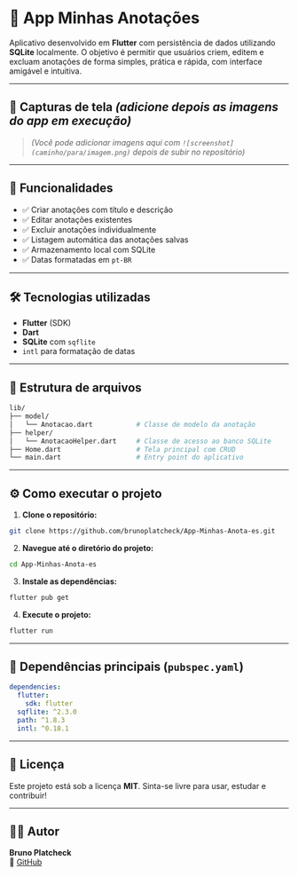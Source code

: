
# 📝 App Minhas Anotações

Aplicativo desenvolvido em **Flutter** com persistência de dados utilizando **SQLite** localmente. O objetivo é permitir que usuários criem, editem e excluam anotações de forma simples, prática e rápida, com interface amigável e intuitiva.

---

## 📱 Capturas de tela *(adicione depois as imagens do app em execução)*

> *(Você pode adicionar imagens aqui com `![screenshot](caminho/para/imagem.png)` depois de subir no repositório)*

---

## 🚀 Funcionalidades

- ✅ Criar anotações com título e descrição  
- ✅ Editar anotações existentes  
- ✅ Excluir anotações individualmente  
- ✅ Listagem automática das anotações salvas  
- ✅ Armazenamento local com SQLite  
- ✅ Datas formatadas em `pt-BR`

---

## 🛠️ Tecnologias utilizadas

- **Flutter** (SDK)
- **Dart**
- **SQLite** com `sqflite`
- `intl` para formatação de datas

---

## 📂 Estrutura de arquivos

```bash
lib/
├── model/
│   └── Anotacao.dart           # Classe de modelo da anotação
├── helper/
│   └── AnotacaoHelper.dart     # Classe de acesso ao banco SQLite
├── Home.dart                   # Tela principal com CRUD
└── main.dart                   # Entry point do aplicativo
```

---

## ⚙️ Como executar o projeto

1. **Clone o repositório:**

```bash
git clone https://github.com/brunoplatcheck/App-Minhas-Anota-es.git
```

2. **Navegue até o diretório do projeto:**

```bash
cd App-Minhas-Anota-es
```

3. **Instale as dependências:**

```bash
flutter pub get
```

4. **Execute o projeto:**

```bash
flutter run
```

---

## 📌 Dependências principais (`pubspec.yaml`)

```yaml
dependencies:
  flutter:
    sdk: flutter
  sqflite: ^2.3.0
  path: ^1.8.3
  intl: ^0.18.1
```

---

## 📃 Licença

Este projeto está sob a licença **MIT**. Sinta-se livre para usar, estudar e contribuir!

---

## 👨‍💻 Autor

**Bruno Platcheck**  
🔗 [GitHub](https://github.com/brunoplatcheck)
